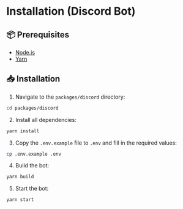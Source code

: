 # Installation (Discord Bot)

## 📦 Prerequisites

- [Node.js](https://nodejs.org/en/download/)
- [Yarn](https://classic.yarnpkg.com/en/docs/install/)

## 📥 Installation

1. Navigate to the `packages/discord` directory:

```bash
cd packages/discord
```

2. Install all dependencies:

```bash
yarn install
```

3. Copy the `.env.example` file to `.env` and fill in the required values:

```bash
cp .env.example .env
```

4. Build the bot:

```bash
yarn build
```

5. Start the bot:

```bash
yarn start
```
